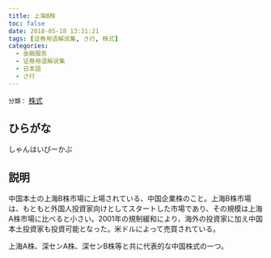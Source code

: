 ```yaml
---
title: 上海B株
toc: false
date: 2018-05-18 13:31:21
tags: [证券用语解说集, さ行, 株式]
categories:
  - 金融服务
  - 证券用语解说集
  - 日本語
  - さ行
---
```


`分類：` [株式](/tags/株式/)

## ひらがな

しゃんはいびーかぶ

## 説明

中国本土の上海B株市場に上場されている、中国企業株のこと。上海B株市場は、もともと外国人投資家向けとしてスタートした市場であり、その規模は上海A株市場に比べると小さい。2001年の規制緩和により、海外の投資家に加え中国本土投資家も投資可能となった。米ドルによって売買されている。

上海A株、深センA株、深センB株等と共に代表的な中国株式の一つ。
